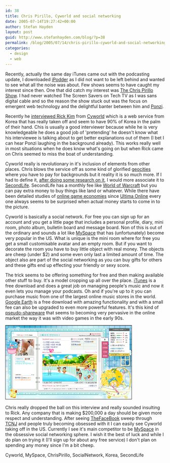 ```yaml
---
id: 38
title: Chris Pirillo, Cyworld and social networking
date: 2005-07-14T19:27:42+00:00
author: Stefan Hayden
layout: post
guid: http://www.stefanhayden.com/blog/?p=38
permalink: /blog/2005/07/14/chris-pirillo-cyworld-and-social-networking/
categories:
  - design
  - web
---
```

Recently, actually the same day iTunes came out with the podcasting update, I downloaded <a href="http://www.ipodder.org/">iPodder</a> as I did not want to be left behind and wanted to see what all the noise was about. Few shows seems to have caught my interest since then. One that did catch my interest was <a href="http://thechrispirilloshow.com/">The Chris Pirillo Show</a>. I had never watched The Screen Savers on Tech TV as I was sans digital cable and so the reason the show stuck out was the focus on emergent web technology and the delightful banter between him and <a href="http://ponzarelli.com/blog/">Ponzi</a>.

Recently he <a href="http://www.thechrispirilloshow.com/help/20050712_interview_with_rick_kim_of_cyworld.phtml">interviewed Rick Kim</a> from <a href="http://www.cyworld.com">Cyworld</a> which is a web service from Korea that has really taken off and seem to have 90% of Korea in the palm of their hand. Chis is usually a good interviewer because while he is very knowledgeable he does a good job of 'pretending' he doesn't know what his interviewee is talking about to get better explanations out of them (I bet I can hear Ponzi laughing in the background already). This works really well in most situations when he does know what's going on but when Rick came on Chris seemed to miss the boat of understanding.

Cyworld really is revolutionary in it's inclusion of elements from other places. Chris blows the service off as some kind of glorified <a href="http://geocities.yahoo.com/">geocities</a> where you have to pay for backgrounds but it reality it is so much more. If I had to define it, <a href="http://english.ohmynews.com/articleview/article_view.asp?menu=c10400&no=179108&rel_no=1&back_url=">after doing some research on it</a>, I would more associate it to <a href="http://secondlife.com/">SecondLife</a>. SecondLife has a monthly fee like <a href="http://worldofwarcraft.com/">World of Warcraft</a> but you can pay extra money to buy things like land or whatever. While there have been detailed studies of <a href="http://www.mine-control.com/zack/uoecon/uoecon.html">online game economies</a> since <a href="http://www.uo.com/">Ultima Online</a> every one always seems to be surprised when actual money starts to come in to the picture.

Cyworld is basically a social network. For free you can sign up for an account and you get a little page that includes a personal profile, diary, mini room, photo album, bulletin board and message board. Non of this is out of the ordinary and sounds a lot like <a href="http://www.myspace.com/">MySpace</a> that has (unfortunately) become very popular in the US. What is unique is the mini room where for free you get a small customisable avatar and an empty room. But if you want to decorate the room you have to buy little object with real money. The objects are cheep (under $2) and some even only last a limited amount of time. The object also are part of the social networking as you can buy gifts for others and these gifts end up effecting your friendly or sexy score.

The trick seems to be offering something for free and then making available other stuff to buy. It's a model cropping up all over the place. <a href="http://www.apple.com/itunes/">iTunes</a> is a free download and does a great job on managing people's music and now it even lets you manage your podcasts. Oh and if you're up to it you can purchase music from one of the largest online music stores in the world. <a href="http://earth.google.com/">Google Earth</a> is a free download with amazing functionality and with a small fee can also be upgraded to even more powerful features. It's this kind of <a href="http://en.wikipedia.org/wiki/Pseudo-shareware">pseudo-shareware</a> that seems to becoming very pervasive in the online market the way it was with video games in the early 90s.

<img src="/wp-content/cyworld.jpg" class="center"/>

Chris really dropped the ball on this interview and really sounded insulting to Rick. Any company that is making $200,000 a day should be given more respect and understanding. After seeing <a href="http://www.thefacebook.com">TheFaceBook</a> sweep through <a href="http://www.tcnj.edu">TCNJ</a> and people truly becoming obsessed with it I can easily see Cyworld taking off in the US. Currently I see it's main competitor to be <a href="http://www.myspace.com">MySpace</a> in the obsessive social networking sphere. I wish it the best of luck and while I do plan on trying it (I'll sign up for about any free service) I don't plan on spending any money since I'm a bit cheep.

<tags>Cyworld, MySpace, ChrisPirillo, SocialNetwork, Korea, SecondLife</tags>